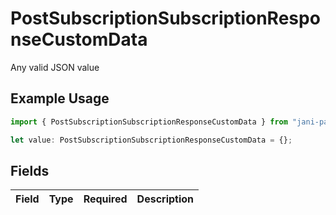 # PostSubscriptionSubscriptionResponseCustomData

Any valid JSON value

## Example Usage

```typescript
import { PostSubscriptionSubscriptionResponseCustomData } from "jani-payments/models/operations";

let value: PostSubscriptionSubscriptionResponseCustomData = {};
```

## Fields

| Field       | Type        | Required    | Description |
| ----------- | ----------- | ----------- | ----------- |